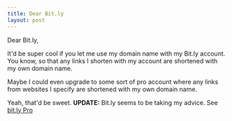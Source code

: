 ```yaml
---
title: Dear Bit.ly
layout: post
---
```

Dear Bit.ly,

It'd be super cool if you let me use my domain name with my Bit.ly account. You know, so that any links I shorten with my account are shortened with my own domain name.

Maybe I could even upgrade to some sort of pro account where any links from websites I specify are shortened with my own domain name.

Yeah, that'd be sweet.
**UPDATE:** Bit.ly seems to be taking my advice. See [bit.ly Pro](http://blog.bit.ly/post/356400453/bit-ly-pro-open-beta-and-enterprise-service "bit.ly Pro: Open Beta and Enterprise Service")
